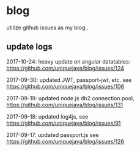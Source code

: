 # blog
utilize github issues as my blog..

## update logs

2017-10-24: heavy update on angular datatables: https://github.com/uniquejava/blog/issues/124

2017-09-30: updated JWT, passport-jwt, etc. see https://github.com/uniquejava/blog/issues/106

2017-09-19: updated node.js db2 connection pool, https://github.com/uniquejava/blog/issues/131

2017-09-18: updated log4js, see https://github.com/uniquejava/blog/issues/91

2017-09-17: updated passport.js see https://github.com/uniquejava/blog/issues/126


